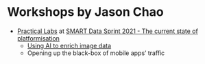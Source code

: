 # Workshops by Jason Chao

* [Practical Labs](https://smart.inovamedialab.org/2021-platformisation/theme/#keynote) at [SMART Data Sprint 2021 - The current state of platformisation](https://smart.inovamedialab.org/2021-platformisation/theme/#keynote)
  * [Using AI to enrich image data](2021/Feb-SMART2021/enrich_image_data.md)
  * Opening up the black-box of mobile apps’ traffic
 